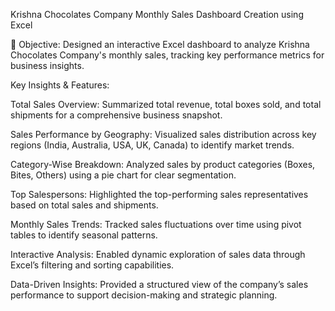 Krishna Chocolates Company Monthly Sales Dashboard Creation using Excel

🔹 Objective: Designed an interactive Excel dashboard to analyze Krishna Chocolates Company's monthly sales, tracking key performance metrics for business insights.

Key Insights & Features:

 Total Sales Overview: Summarized total revenue, total boxes sold, and total shipments for a comprehensive business snapshot.

 Sales Performance by Geography: Visualized sales distribution across key regions (India, Australia, USA, UK, Canada) to identify market trends.

 Category-Wise Breakdown: Analyzed sales by product categories (Boxes, Bites, Others) using a pie chart for clear segmentation.

 Top Salespersons: Highlighted the top-performing sales representatives based on total sales and shipments.

 Monthly Sales Trends: Tracked sales fluctuations over time using pivot tables to identify seasonal patterns.

 Interactive Analysis: Enabled dynamic exploration of sales data through Excel’s filtering and sorting capabilities.

 Data-Driven Insights: Provided a structured view of the company’s sales performance to support decision-making and strategic planning.











